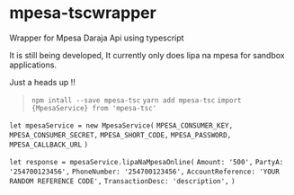 # mpesa-tscwrapper

Wrapper for Mpesa Daraja Api using typescript

It is still being developed,
It currently only does lipa na mpesa for sandbox applications.

Just a heads up !!

>`npm intall --save mpesa-tsc`
>`yarn add mpesa-tsc`
>`import {MpesaService} from 'mpesa-tsc'`

`let mpesaService = new MpesaService(`
    `MPESA_CONSUMER_KEY,`
    `MPESA_CONSUMER_SECRET,`
    `MPESA_SHORT_CODE,`
    `MPESA_PASSWORD,`
    `MPESA_CALLBACK_URL`
`)`

`let response = mpesaService.lipaNaMpesaOnline(`
      `Amount: '500',`
     `PartyA: '254700123456',`
     `PhoneNumber: '254700123456',`
     `AccountReference: 'YOUR RANDOM REFERENCE CODE',`
     `TransactionDesc: 'description',`
`)`
